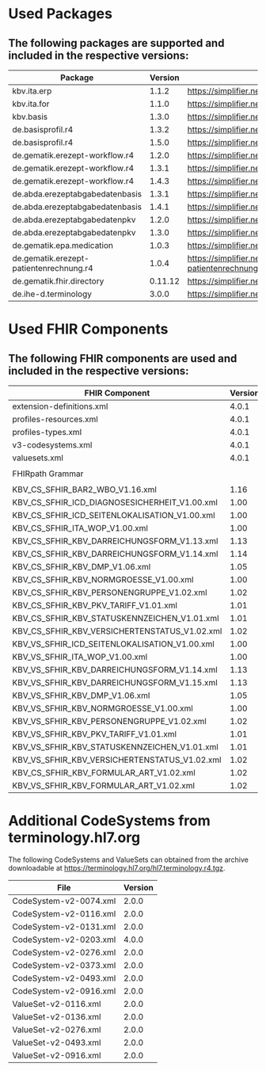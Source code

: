 # Used Packages
## The following packages are supported and included in the respective versions:

| Package                                        | Version    | Download-Link                                                                  |
|------------------------------------------------|------------|--------------------------------------------------------------------------------|
| kbv.ita.erp                                    | 1.1.2      | https://simplifier.net/packages/kbv.ita.erp/1.1.2                              |
| kbv.ita.for                                    | 1.1.0      | https://simplifier.net/packages/kbv.ita.for/1.1.0                              |
| kbv.basis                                      | 1.3.0      | https://simplifier.net/packages/kbv.basis/1.3.0                               |
| de.basisprofil.r4                              | 1.3.2      | https://simplifier.net/packages/de.basisprofil.r4/1.3.2                      |
| de.basisprofil.r4                              | 1.5.0      | https://simplifier.net/packages/de.basisprofil.r4/1.5.0                       |
| de.gematik.erezept-workflow.r4                 | 1.2.0      | https://simplifier.net/packages/de.gematik.erezept-workflow.r4/1.2.0           |
| de.gematik.erezept-workflow.r4                 | 1.3.1      | https://simplifier.net/packages/de.gematik.erezept-workflow.r4/1.3.1           |
| de.gematik.erezept-workflow.r4                 | 1.4.3      | https://simplifier.net/packages/de.gematik.erezept-workflow.r4/1.4.3           |
| de.abda.erezeptabgabedatenbasis                | 1.3.1      | https://simplifier.net/packages/de.abda.erezeptabgabedatenbasis/1.3.1          |
| de.abda.erezeptabgabedatenbasis                | 1.4.1      | https://simplifier.net/packages/de.abda.erezeptabgabedatenbasis/1.4.1          |
| de.abda.erezeptabgabedatenpkv                  | 1.2.0      | https://simplifier.net/packages/de.abda.erezeptabgabedatenpkv/1.2.0            |
| de.abda.erezeptabgabedatenpkv                  | 1.3.0      | https://simplifier.net/packages/de.abda.erezeptabgabedatenpkv/1.3.0            |
| de.gematik.epa.medication                      | 1.0.3      | https://simplifier.net/packages/de.gematik.epa.medication/1.0.3                |
| de.gematik.erezept-patientenrechnung.r4        | 1.0.4      | https://simplifier.net/packages/de.gematik.erezept-patientenrechnung.r4/1.0.4  |
| de.gematik.fhir.directory                      | 0.11.12    | https://simplifier.net/packages/de.gematik.fhir.directory/0.11.12             |
| de.ihe-d.terminology                           | 3.0.0      | https://simplifier.net/packages/de.ihe-d.terminology/3.0.0                    |

# Used FHIR Components
## The following FHIR components are used and included in the respective versions:
| FHIR Component                                | Version  | Full FHIR Download-Link                                                         |
|-----------------------------------------------|----------|---------------------------------------------------------------------------------|
| extension-definitions.xml                     | 4.0.1    | http://hl7.org/fhir/R4/fhir-spec.zip                                            |
| profiles-resources.xml                        | 4.0.1    | http://hl7.org/fhir/R4/fhir-spec.zip                                            |
| profiles-types.xml                            | 4.0.1    | http://hl7.org/fhir/R4/fhir-spec.zip                                            |
| v3-codesystems.xml                            | 4.0.1    | http://hl7.org/fhir/R4/fhir-spec.zip                                            |
| valuesets.xml                                 | 4.0.1    | http://hl7.org/fhir/R4/fhir-spec.zip                                            |
|                                               |          |                                                                                 |
| FHIRpath Grammar                              |          | http://hl7.org/fhirpath/grammar.html                                            |
|                                               |          |                                                                                 |
| KBV_CS_SFHIR_BAR2_WBO_V1.16.xml               | 1.16     | https://applications.kbv.de/fhir4/KBV_CS_SFHIR_BAR2_WBO_V1.16.zip               |
| KBV_CS_SFHIR_ICD_DIAGNOSESICHERHEIT_V1.00.xml | 1.00     | https://applications.kbv.de/fhir4/KBV_CS_SFHIR_ICD_DIAGNOSESICHERHEIT_V1.00.zip |
| KBV_CS_SFHIR_ICD_SEITENLOKALISATION_V1.00.xml | 1.00     | https://applications.kbv.de/fhir4/KBV_CS_SFHIR_ICD_SEITENLOKALISATION_V1.00.zip |
| KBV_CS_SFHIR_ITA_WOP_V1.00.xml                | 1.00     | https://applications.kbv.de/fhir4/KBV_CS_SFHIR_ITA_WOP_V1.00.zip                |
| KBV_CS_SFHIR_KBV_DARREICHUNGSFORM_V1.13.xml   | 1.13     | https://applications.kbv.de/fhir4/KBV_CS_SFHIR_KBV_DARREICHUNGSFORM_V1.13.zip   |
| KBV_CS_SFHIR_KBV_DARREICHUNGSFORM_V1.14.xml   | 1.14     | https://applications.kbv.de/fhir4/KBV_CS_SFHIR_KBV_DARREICHUNGSFORM_V1.14.zip   |
| KBV_CS_SFHIR_KBV_DMP_V1.06.xml                | 1.05     | https://applications.kbv.de/fhir4/KBV_CS_SFHIR_KBV_DMP_V1.06.zip                |
| KBV_CS_SFHIR_KBV_NORMGROESSE_V1.00.xml        | 1.00     | https://applications.kbv.de/fhir4/KBV_CS_SFHIR_KBV_NORMGROESSE_V1.00.zip        |
| KBV_CS_SFHIR_KBV_PERSONENGRUPPE_V1.02.xml     | 1.02     | https://applications.kbv.de/fhir4/KBV_CS_SFHIR_KBV_PERSONENGRUPPE_V1.02.zip     |
| KBV_CS_SFHIR_KBV_PKV_TARIFF_V1.01.xml         | 1.01     | https://applications.kbv.de/fhir4/KBV_CS_SFHIR_KBV_PKV_TARIFF_V1.01.zip         |
| KBV_CS_SFHIR_KBV_STATUSKENNZEICHEN_V1.01.xml  | 1.01     | https://applications.kbv.de/fhir4/KBV_CS_SFHIR_KBV_STATUSKENNZEICHEN_V1.01.zip  |
| KBV_CS_SFHIR_KBV_VERSICHERTENSTATUS_V1.02.xml | 1.02     | https://applications.kbv.de/fhir4/KBV_CS_SFHIR_KBV_VERSICHERTENSTATUS_V1.02.zip |
| KBV_VS_SFHIR_ICD_SEITENLOKALISATION_V1.00.xml | 1.00     | https://applications.kbv.de/fhir4/KBV_CS_SFHIR_ICD_SEITENLOKALISATION_V1.00.zip |
| KBV_VS_SFHIR_ITA_WOP_V1.00.xml                | 1.00     | https://applications.kbv.de/fhir4/KBV_CS_SFHIR_ITA_WOP_V1.00.zip                |
| KBV_VS_SFHIR_KBV_DARREICHUNGSFORM_V1.14.xml   | 1.13     | https://applications.kbv.de/fhir4/KBV_CS_SFHIR_KBV_DARREICHUNGSFORM_V1.14.zip   |
| KBV_VS_SFHIR_KBV_DARREICHUNGSFORM_V1.15.xml   | 1.13     | https://applications.kbv.de/fhir4/KBV_CS_SFHIR_KBV_DARREICHUNGSFORM_V1.15.zip   |
| KBV_VS_SFHIR_KBV_DMP_V1.06.xml                | 1.05     | https://applications.kbv.de/fhir4/KBV_CS_SFHIR_KBV_DMP_V1.06.zip                |
| KBV_VS_SFHIR_KBV_NORMGROESSE_V1.00.xml        | 1.00     | https://applications.kbv.de/fhir4/KBV_CS_SFHIR_KBV_NORMGROESSE_V1.00.zip        |
| KBV_VS_SFHIR_KBV_PERSONENGRUPPE_V1.02.xml     | 1.02     | https://applications.kbv.de/fhir4/KBV_CS_SFHIR_KBV_PERSONENGRUPPE_V1.02.zip     |
| KBV_VS_SFHIR_KBV_PKV_TARIFF_V1.01.xml         | 1.01     | https://applications.kbv.de/fhir4/KBV_CS_SFHIR_KBV_PKV_TARIFF_V1.01.zip         |
| KBV_VS_SFHIR_KBV_STATUSKENNZEICHEN_V1.01.xml  | 1.01     | https://applications.kbv.de/fhir4/KBV_CS_SFHIR_KBV_STATUSKENNZEICHEN_V1.01.zip  |
| KBV_VS_SFHIR_KBV_VERSICHERTENSTATUS_V1.02.xml | 1.02     | https://applications.kbv.de/fhir4/KBV_CS_SFHIR_KBV_VERSICHERTENSTATUS_V1.02.zip |
| KBV_CS_SFHIR_KBV_FORMULAR_ART_V1.02.xml       | 1.02     | https://applications.kbv.de/fhir4/KBV_CS_SFHIR_KBV_FORMULAR_ART_V1.02.zip       |
| KBV_VS_SFHIR_KBV_FORMULAR_ART_V1.02.xml       | 1.02     | https://applications.kbv.de/fhir4/KBV_VS_SFHIR_KBV_FORMULAR_ART_V1.02.zip       |


# Additional CodeSystems from terminology.hl7.org
The following CodeSystems and ValueSets can obtained from the archive downloadable at https://terminology.hl7.org/hl7.terminology.r4.tgz.

| File                        | Version |
|----------------------------------|---------|
| CodeSystem-v2-0074.xml           | 2.0.0   |
| CodeSystem-v2-0116.xml           | 2.0.0   |
| CodeSystem-v2-0131.xml           | 2.0.0   |
| CodeSystem-v2-0203.xml           | 4.0.0   |
| CodeSystem-v2-0276.xml           | 2.0.0   |
| CodeSystem-v2-0373.xml           | 2.0.0   |
| CodeSystem-v2-0493.xml           | 2.0.0   |
| CodeSystem-v2-0916.xml           | 2.0.0   |
| ValueSet-v2-0116.xml             | 2.0.0   |
| ValueSet-v2-0136.xml             | 2.0.0   |
| ValueSet-v2-0276.xml             | 2.0.0   |
| ValueSet-v2-0493.xml             | 2.0.0   |
| ValueSet-v2-0916.xml             | 2.0.0   |
